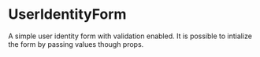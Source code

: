 # UserIdentityForm

A simple user identity form with validation enabled.
It is possible to intialize the form by passing values though props.
